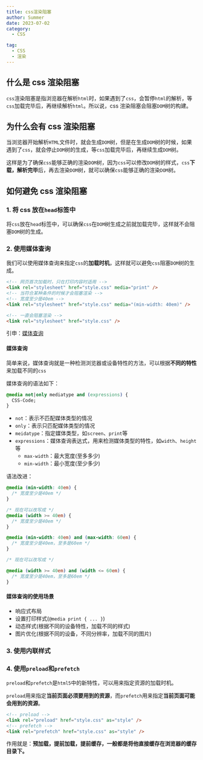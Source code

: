 ```yaml
---
title: css渲染阻塞
author: Summer
date: 2023-07-02
category:
  - CSS

tag:
  - CSS
  - 渲染
---
```


## 什么是 css 渲染阻塞

`css`渲染阻塞是指浏览器在解析`html`时，如果遇到了`css`，会暂停`html`的解析，等`css`加载完毕后，再继续解析`html`。所以说，css 渲染阻塞会阻塞`DOM`树的构建。

## 为什么会有 css 渲染阻塞

当浏览器开始解析`HTML`文件时，就会生成`DOM`树，但是在生成`DOM`树的时候，如果遇到了`css`，就会停止`DOM`树的生成，等`css`加载完毕后，再继续生成`DOM`树。

这样是为了确保`css`能够正确的渲染`DOM`树，因为`css`可以修改`DOM`树的样式，`css`**下载，解析完毕**后，再去渲染`DOM`树，就可以确保`css`能够正确的渲染`DOM`树。

## 如何避免 css 渲染阻塞

### 1. 将 css 放在`head`标签中

将`css`放在`head`标签中，可以确保`css`在`DOM`树生成之前就加载完毕，这样就不会阻塞`DOM`树的生成。

### 2. 使用媒体查询

我们可以使用媒体查询来指定`css`的**加载时机**，这样就可以避免`css`阻塞`DOM`树的生成。

```html
<!-- 网页首次加载时，只在打印内容时适用 -->
<link rel="stylesheet" href="style.css" media="print" />
<!-- 当符合某种条件的时候才会阻塞渲染 -->
<!-- 宽度至少是40em -->
<link rel="stylesheet" href="style.css" media="(min-width: 40em)" />

<!-- 一直会阻塞渲染 -->
<link rel="stylesheet" href="style.css" />
```

引申：[媒体查询](https://developer.mozilla.org/zh-CN/docs/Web/CSS/Media_Queries/Using_media_queries)

#### 媒体查询

简单来说，媒体查询就是一种检测浏览器或设备特性的方法，可以根据**不同的特性**来加载不同的`css`

媒体查询的语法如下：

```css
@media not|only mediatype and (expressions) {
  CSS-Code;
}
```

- `not`：表示不匹配媒体类型的情况
- `only`：表示只匹配媒体类型的情况
- `meidatype`：指定媒体类型，如`screen`、`print`等
- `expressions`：媒体查询表达式，用来检测媒体类型的特性，如`width`、`height`等
  - `max-width`：最大宽度(至多多少)
  - `min-width`：最小宽度(至少多少)

语法改进：

```css
@media (min-width: 40em) {
  /* 宽度至少是40em */
}

/* 现在可以改写成 */
@media (width >= 40em) {
  /* 宽度至少是40em */
}
```

```css
@media (min-width: 40em) and (max-width: 60em) {
  /* 宽度至少是40em，至多是60em */
}

/* 现在可以改写成 */

@media (width >= 40em) and (width <= 60em) {
  /* 宽度至少是40em，至多是60em */
}
```

#### 媒体查询的使用场景

- 响应式布局
- 设置打印样式(`@media print { ... }`)
- 动态样式(根据不同的设备特性，加载不同的样式)
- 图片优化(根据不同的设备，不同分辨率，加载不同的图片)

### 3. 使用内联样式

### 4. 使用`preload`和`prefetch`

`preload`和`prefetch`是`html5`中的新特性，可以用来指定资源的加载时机。

`preload`用来指定**当前页面必须要用到的资源**，而`prefetch`用来指定**当前页面可能会用到的资源**。

```html
<!-- preload -->
<link rel="preload" href="style.css" as="style" />
<!-- prefetch -->
<link rel="prefetch" href="style.css" as="style" />
```

作用就是：**预加载，提前加载，提前缓存，一般都是将他直接缓存在浏览器的缓存目录下。**
